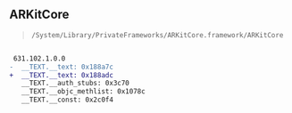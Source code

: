 ## ARKitCore

> `/System/Library/PrivateFrameworks/ARKitCore.framework/ARKitCore`

```diff

 631.102.1.0.0
-  __TEXT.__text: 0x188a7c
+  __TEXT.__text: 0x188adc
   __TEXT.__auth_stubs: 0x3c70
   __TEXT.__objc_methlist: 0x1078c
   __TEXT.__const: 0x2c0f4

```
